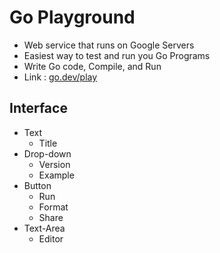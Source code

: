 # Go Playground
- Web service that runs on Google Servers
- Easiest way to test and run you Go Programs
- Write Go code, Compile, and Run
- Link : [go.dev/play](https://go.dev/play)

## Interface
- Text
    - Title
- Drop-down
    - Version
    - Example
- Button
    - Run
    - Format
    - Share
- Text-Area
    - Editor
